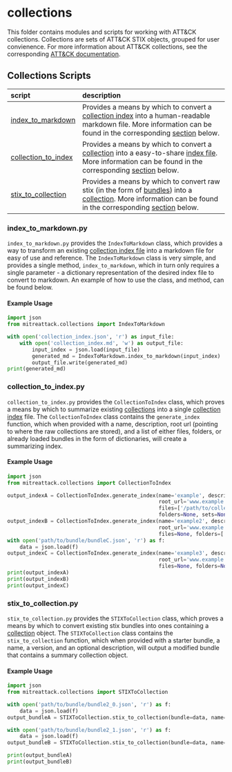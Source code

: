 # collections

This folder contains modules and scripts for working with ATT&CK collections.
Collections are sets of ATT&CK STIX objects, grouped for user convienence.
For more information about ATT&CK collections, see the corresponding
[ATT&CK documentation](https://github.com/center-for-threat-informed-defense/attack-workbench-frontend/blob/master/docs/collections.md#collections).

## Collections Scripts

| script | description |
|:-------|:------------|
|[index_to_markdown](https://github.com/mitre-attack/mitreattack-python/blob/master/mitreattack/collections/index_to_markdown.py)| Provides a means by which to convert a [collection index](https://github.com/center-for-threat-informed-defense/attack-workbench-frontend/blob/master/docs/collections.md#collection-indexes) into a human-readable markdown file. More information can be found in the corresponding [section](#index_to_markdown.py) below.|
|[collection_to_index](https://github.com/mitre-attack/mitreattack-python/blob/master/mitreattack/collections/collection_to_index.py)| Provides a means by which to convert a [collection](https://github.com/center-for-threat-informed-defense/attack-workbench-frontend/blob/master/docs/collections.md#collections) into a easy-to-share [index file](https://github.com/center-for-threat-informed-defense/attack-workbench-frontend/blob/master/docs/collections.md#collection-indexes). More information can be found in the corresponding [section](#collection_to_index.py) below.|
|[stix_to_collection](https://github.com/mitre-attack/mitreattack-python/blob/master/mitreattack/collections/stix_to_collection.py)| Provides a means by which to convert raw stix (in the form of [bundles](https://docs.oasis-open.org/cti/stix/v2.1/cs01/stix-v2.1-cs01.html#_gms872kuzdmg)) into a [collection](https://github.com/center-for-threat-informed-defense/attack-workbench-frontend/blob/master/docs/collections.md#collections). More information can be found in the corresponding [section](#stix_to_collection.py) below.|

### index_to_markdown.py

`index_to_markdown.py` provides the `IndexToMarkdown` class, which provides a way to transform an existing
[collection index file](https://github.com/center-for-threat-informed-defense/attack-workbench-frontend/blob/master/docs/collections.md#collection-indexes)
into a markdown file for easy of use and reference.
The `IndexToMarkdown` class is very simple, and provides a single method, `index_to_markdown`,
which in turn only requires a single parameter - a dictionary representation of the desired index file to convert to markdown.
An example of how to use the class, and method, can be found below.

#### Example Usage

```python
import json
from mitreattack.collections import IndexToMarkdown

with open('collection_index.json', 'r') as input_file:
    with open('collection_index.md', 'w') as output_file:
        input_index = json.load(input_file)
        generated_md = IndexToMarkdown.index_to_markdown(input_index)  # Convert index to markdown
        output_file.write(generated_md)
print(generated_md)
```

### collection_to_index.py

`collection_to_index.py` provides the `CollectionToIndex` class, which proves a means by which to summarize existing
[collections](https://github.com/center-for-threat-informed-defense/attack-workbench-frontend/blob/master/docs/collections.md#collections)
into a single [collection index](https://github.com/center-for-threat-informed-defense/attack-workbench-frontend/blob/master/docs/collections.md#collection-indexes) file.
The `CollectionToIndex` class contains the `generate_index` function, which when provided with a name, description, root url (pointing to where the raw collections are stored),
and a list of either files, folders, or already loaded bundles in the form of dictionaries, will create a summarizing index.

#### Example Usage

```python
import json
from mitreattack.collections import CollectionToIndex

output_indexA = CollectionToIndex.generate_index(name='example', description='example index', 
                                                 root_url='www.example.com', 
                                                 files=['/path/to/collection1.json', '/path/to/collection2.json'], 
                                                 folders=None, sets=None)
output_indexB = CollectionToIndex.generate_index(name='example2', description='demonstration index',
                                                 root_url='www.example.com',
                                                 files=None, folders=['/path/to/folder/with/attack_collections'], sets=None)
with open('path/to/bundle/bundleC.json', 'r') as f:
    data = json.load(f)
output_indexC = CollectionToIndex.generate_index(name='example3', description='exhibit index',
                                                 root_url='www.example.com',
                                                 files=None, folders=None, sets=[data])
print(output_indexA)
print(output_indexB)
print(output_indexC)
```

### stix_to_collection.py

`stix_to_collection.py` provides the `STIXToCollection` class, which proves a means by which to convert
existing stix bundles into ones containing a
[collection](https://github.com/center-for-threat-informed-defense/attack-workbench-frontend/blob/master/docs/collections.md#collections) object.
The `STIXToCollection` class contains the `stix_to_collection` function, which when provided with a starter bundle,
a name, a version, and an optional description, will output a modified bundle that contains a summary collection object.

#### Example Usage

```python
import json
from mitreattack.collections import STIXToCollection

with open('path/to/bundle/bundle2_0.json', 'r') as f:
    data = json.load(f)
output_bundleA = STIXToCollection.stix_to_collection(bundle=data, name='collectionA', version='9.1', description="demo bundle (2.0)")

with open('path/to/bundle/bundle2_1.json', 'r') as f:
    data = json.load(f)
output_bundleB = STIXToCollection.stix_to_collection(bundle=data, name='collectionB', version='9.0', description="demo bundle (2.1)")

print(output_bundleA)
print(output_bundleB)
```
